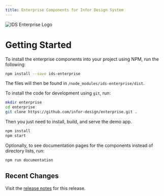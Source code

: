 ```yaml
---
title: Enterprise Components for Infor Design System
---
```


![IDS Enterprise Logo](https://ids-com.s3.amazonaws.com/images/enterprise-lib.original.png#logo-float-right)

# Getting Started

To install the enterprise components into your project using NPM, run the following:

```sh
npm install --save ids-enterprise
```

The files will then be found in `/node_modules/ids-enterprise/dist`.

To install the code for development using `git`, run:

```sh
mkdir enterprise
cd enterprise
git clone https://github.com/infor-design/enterprise.git .
```

Then you just need to install, build, and serve the demo app.

```sh
npm install
npm start
```

Optionally, to see documentation pages for the components instead of directory lists, run:

```sh
npm run documentation
```

## Recent Changes

Visit the [release notes](./changelog.html) for this release.
